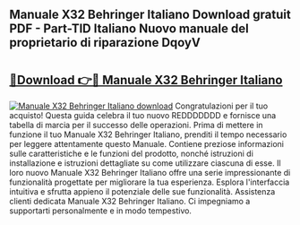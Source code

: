 ## Manuale X32 Behringer Italiano Download gratuit PDF - Part-TlD Italiano Nuovo manuale del proprietario di riparazione DqoyV

# <h2><a href="http://dfbeuv5.blite.top/?on=Manuale+X32+Behringer+Italiano">🔗Download 👉🔴 Manuale X32 Behringer Italiano</a></h2>

[![Manuale X32 Behringer Italiano download](https://i.imgur.com/lujVjoI.png)](http://dfbeuv5.blite.top/?on=Manuale+X32+Behringer+Italiano)
Congratulazioni per il tuo acquisto! Questa guida celebra il tuo nuovo REDDDDDDD e fornisce una tabella di marcia per il successo delle operazioni. Prima di mettere in funzione il tuo Manuale X32 Behringer Italiano, prenditi il tempo necessario per leggere attentamente questo Manuale. Contiene preziose informazioni sulle caratteristiche e le funzioni del prodotto, nonché istruzioni di installazione e istruzioni dettagliate su come utilizzare ciascuna di esse. Il loro nuovo Manuale X32 Behringer Italiano offre una serie impressionante di funzionalità progettate per migliorare la tua esperienza. Esplora l'interfaccia intuitiva e sfrutta appieno il potenziale delle sue funzionalità. Assistenza clienti dedicata Manuale X32 Behringer Italiano. Ci impegniamo a supportarti personalmente e in modo tempestivo.
